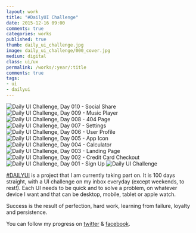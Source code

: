 ```yaml
---
layout: work
title: "#DailyUI Challenge"
date: 2015-12-16 09:00
comments: true
categories: works
published: true
thumb: daily_ui_challenge.jpg
image: daily_ui_challenge/000_cover.jpg
medium: digital
class: ui/ux
permalink: /works/:year/:title
comments: true
tags:
- ui
- dailyui
---
```

<p>
  <div class="fotorama" data-keyboard="true" data-arrows="true" data-click="true" data-swipe="true" data-autoplay="false" data-loop="true">
      <img src="/images/works/daily_ui_challenge/010_social_share.jpg" alt="Daily UI Challenge, Day 010 - Social Share" data-caption="Day 010 - Social Share">
      <img src="/images/works/daily_ui_challenge/009_music_player.jpg" alt="Daily UI Challenge, Day 009 - Music Player" data-caption="Day 009 - Music Player">
      <img src="/images/works/daily_ui_challenge/008_404.jpg" alt="Daily UI Challenge, Day 008 - 404 Page" data-caption="Day 008 - 404 Page">
      <img src="/images/works/daily_ui_challenge/007_settings.jpg" alt="Daily UI Challenge, Day 007 - Settings" data-caption="Day 007 - Settings">
      <img src="/images/works/daily_ui_challenge/006_user_profile.jpg" alt="Daily UI Challenge, Day 006 - User Profile" data-caption="Day 006 - User Profile">
      <img src="/images/works/daily_ui_challenge/005_app_icon.jpg" alt="Daily UI Challenge, Day 005 - App Icon" data-caption="Day 005 - App Icon">
      <img src="/images/works/daily_ui_challenge/004_calculator.jpg" alt="Daily UI Challenge, Day 004 - Calculator" data-caption="Day 004 - Calculator">
      <img src="/images/works/daily_ui_challenge/003_landing_page.jpg" alt="Daily UI Challenge, Day 003 - Landing Page" data-caption="Day 003 - Landing Page (above the fold)">
      <img src="/images/works/daily_ui_challenge/002_credit_card_checkout.jpg" alt="Daily UI Challenge, Day 002 - Credit Card Checkout" data-caption="Day 002 - Credit Card Checkout">
      <img src="/images/works/daily_ui_challenge/001_sign_up.jpg" alt="Daily UI Challenge, Day 001 - Sign Up" data-caption="Day 001 - Sign Up">
      <img src="/images/works/daily_ui_challenge/000_cover.jpg" alt="Daily UI Challenge" data-caption="The Beginnings">
  </div>
</p>

<a href="http://dailyui.co/" target="_blank">#DAILYUI</a> is a project that I am currently taking part on. It is 100 days straight, with a UI challenge on my inbox everyday (except weekends, to rest!).  Each UI needs to be quick and to solve a problem, on whatever device I want and that can be desktop, mobile, tablet or apple watch.
 
Success is the result of perfection, hard work, learning from failure, loyalty and persistence.
 
You can follow my progress on <a href="http://twitter.com/cloudstudio" target="_blank">twitter</a> & <a href="https://www.facebook.com/profile.php?id=100001505433242" target="_blank">facebook</a>.